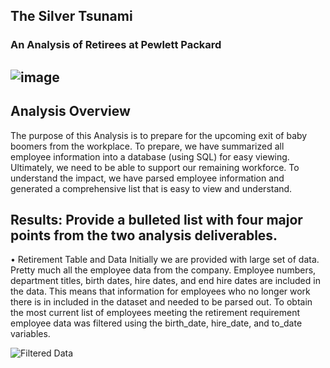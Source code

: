 ## The Silver Tsunami 
### An Analysis of Retirees at Pewlett Packard


## ![image](https://user-images.githubusercontent.com/87907584/136784265-83d2fc9d-dbbe-4cea-ab65-405984fddb5b.png)

## Analysis Overview
The purpose of this Analysis is to prepare for the upcoming exit of baby boomers from the workplace.  To prepare, we have summarized all employee information into a database (using SQL) for easy viewing.  Ultimately, we need to be able to support our remaining workforce.  To understand the impact, we have parsed employee information and generated a comprehensive list that is easy to view and understand.


## Results: Provide a bulleted list with four major points from the two analysis deliverables. 

•	Retirement Table and Data
Initially we are provided with large set of data.  Pretty much all the employee data from the company.  Employee numbers, department titles, birth dates, hire dates, and end hire dates are included in the data.  This means that information for employees who no longer work there is in included in the dataset and needed to be parsed out.  To obtain the most current list of employees meeting the retirement requirement employee data was filtered using the birth_date, hire_date, and to_date variables. 


![Filtered Data](https://user-images.githubusercontent.com/87907584/136791092-9acd3ddf-8d47-4c4a-a481-694a90f23230.PNG)
